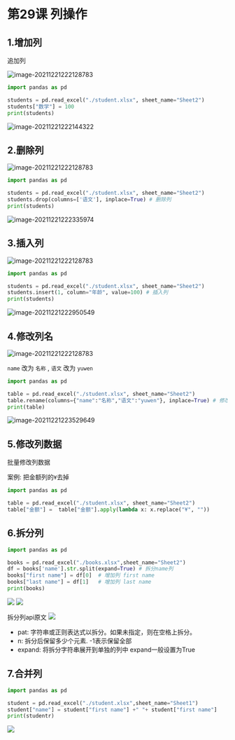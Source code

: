 # 第29课 列操作



## 1.增加列

追加列

![image-20211221222128783](https://markdown-1301532546.cos.ap-guangzhou.myqcloud.com/markdown/20211221222147.png)

```python
import pandas as pd

students = pd.read_excel("./student.xlsx", sheet_name="Sheet2")
students["数学"] = 100
print(students)

```

![image-20211221222144322](https://markdown-1301532546.cos.ap-guangzhou.myqcloud.com/markdown/20211221222148.png)

## 2.删除列

![image-20211221222128783](https://markdown-1301532546.cos.ap-guangzhou.myqcloud.com/markdown/20211221222147.png)

```python
import pandas as pd

students = pd.read_excel("./student.xlsx", sheet_name="Sheet2")
students.drop(columns=['语文'], inplace=True) # 删除列
print(students)
```

![image-20211221222335974](https://markdown-1301532546.cos.ap-guangzhou.myqcloud.com/markdown/20211221223813.png)

## 3.插入列

![image-20211221222128783](https://markdown-1301532546.cos.ap-guangzhou.myqcloud.com/markdown/20211221222147.png)

```python
import pandas as pd

students = pd.read_excel("./student.xlsx", sheet_name="Sheet2")
students.insert(1, column="年龄", value=100) # 插入列
print(students)
```



![image-20211221222950549](https://markdown-1301532546.cos.ap-guangzhou.myqcloud.com/markdown/20211221223811.png)

## 4.修改列名

![image-20211221222128783](https://markdown-1301532546.cos.ap-guangzhou.myqcloud.com/markdown/20211221222147.png)

`name` 改为 `名称` , `语文` 改为 `yuwen`

```python
import pandas as pd

table = pd.read_excel("./student.xlsx", sheet_name="Sheet2")
table.rename(columns={"name":"名称","语文":"yuwen"}, inplace=True) # 修改列名 
print(table)
```

![image-20211221223529649](https://markdown-1301532546.cos.ap-guangzhou.myqcloud.com/markdown/20211221223805.png)


## 5.修改列数据

批量修改列数据

案例: 把金额列的`¥`去掉

```python
import pandas as pd

table = pd.read_excel("./student.xlsx", sheet_name="Sheet2")
table["金额"] =  table["金额"].apply(lambda x: x.replace("¥", ""))
```

## 6.拆分列

```python
import pandas as pd

books = pd.read_excel("./books.xlsx",sheet_name="Sheet2")
df = books['name'].str.split(expand=True) # 拆分name列
books["first name"] = df[0]  # 增加列 first name
books["last name"] = df[1]   # 增加列 last name
print(books)
```
![](https://markdown-1301532546.cos.ap-guangzhou.myqcloud.com/markdown/20211221100940.png)
![](https://markdown-1301532546.cos.ap-guangzhou.myqcloud.com/markdown/20211221100949.png)

拆分列api原文
![](https://markdown-1301532546.cos.ap-guangzhou.myqcloud.com/markdown/20211221100954.png)
- pat: 字符串或正则表达式以拆分。如果未指定，则在空格上拆分。
- n: 拆分后保留多少个元素. -1表示保留全部
- expand: 将拆分字符串展开到单独的列中 expand一般设置为True

## 7.合并列
```python
import pandas as pd

student = pd.read_excel("./student.xlsx",sheet_name="Sheet1")
student["name"] = student["first name"] +" "+ student["first name"]
print(studentr) 
```
![](https://markdown-1301532546.cos.ap-guangzhou.myqcloud.com/markdown/20211221102441.png)

